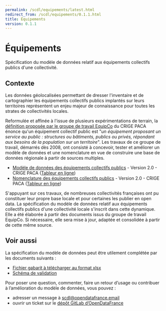 ```yaml
---
permalink: /scdl/equipements/latest.html
redirect_from: /scdl/equipements/0.1.1.html
title: Équipements
version: 0.1.1
---
```


# Équipements

Spécification du modèle de données relatif aux équipements collectifs publics d'une collectivité.

## Contexte

Les données géolocalisées permettant de dresser l'inventaire et de cartographier les équipements collectifs publics implantés sur leurs territoires représentent un enjeu majeur de connaissance pour toutes les strates de collectivités locales.

Reformulée et affinée à l'issue de plusieurs expérimentations de terrain, la [définition proposée par le groupe de travail EquipCo](https://docs.google.com/spreadsheets/d/1x_8TKmdBVXiBBkwf4ZWSHMhbNgeTGiXuQraiHP5d7pU/) du CRIGE PACA énonce qu'un équipement collectif public est "_un équipement proposant un service au public : structures ou bâtiments, publics ou privés, répondant aux besoins de la population sur un territoire_". Les travaux de ce groupe de travail, démarrés dès 2008, ont consisté à concevoir, tester et améliorer un modèle de données et une nomenclature en vue de construire une base de données régionale à partir de sources multiples.

* [Modèle de données des équipements collectifs publics](http://www.crige-paca.org/index.php?eID=tx_crigedocuments&hash=2eb4b236&fid=3117) - Version 2.0 - CRIGE PACA \([Tableur en ligne](https://docs.google.com/spreadsheets/d/1QDydwJ17gPLm71rKC5cNXO5w93PKaC3MmOLYhGfWJWU/edit#gid=652816451)\)
* [Nomenclature des équipements collectifs publics](http://www.crige-paca.org/index.php?eID=tx_crigedocuments&hash=97632e80&fid=3118) - Version 2.0 - CRIGE PACA \([Tableur en ligne](https://docs.google.com/spreadsheets/d/157WPWMUDC6w58Aep1dgWzzunKEjzSd-QmyuEHa8RFqc/)\)

S'appuyant sur ces travaux, de nombreuses collectivités françaises ont pu constituer leur propre base locale et pour certaines les publier en open data. La spécification du modèle de données relatif aux équipements collectifs publics d'une collectivité locale s'inscrit dans cette dynamique. Elle a été élaborée à partir des documents issus du groupe de travail EquipCo. Si nécessaire, elle sera mise à jour, adaptée et consolidée à partir de cette même source.

## Voir aussi

La spécification du modèle de données peut être utilement complétée par les documents suivants :

* [Fichier gabarit à télécharger au format xlsx](https://scdl.opendatafrance.net/docs/templates/scdl-equipements.xlsx)
* [Schéma de validation](https://git.opendatafrance.net/scdl/equipements/blob/master/schema.json)

Pour poser une question, commenter, faire un retour d’usage ou contribuer à l’amélioration du modèle de données, vous pouvez :

* adresser un message à [scdl@opendatafrance.email](mailto:scdl@opendatafrance.email?subject=Equipements%20collectifs%20publics)
* ouvrir un ticket sur le [dépôt GitLab d’OpenDataFrance](https://git.opendatafrance.net/scdl/equipements/issues/new)